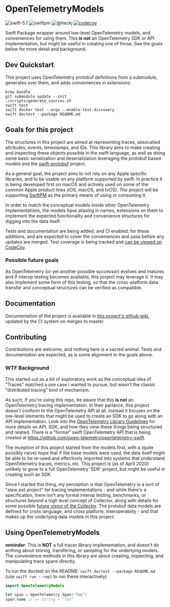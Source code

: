# OpenTelemetryModels

![swift-5.1](https://img.shields.io/badge/Swift-5.1-orange.svg "Swift 5.1")
![swiftpm](https://img.shields.io/badge/swiftpm-compatible-brightgreen.svg?style=flat "SwiftPM Compatible")
![@heckj](https://img.shields.io/badge/twitter-@heckj-blue.svg?style=flat "Twitter: @heckj")
[![codecov](https://codecov.io/gh/heckj/OpenTelemetryModels/branch/master/graph/badge.svg)](https://codecov.io/gh/heckj/OpenTelemetryModels)

Swift Package wrapper around low-level OpenTelemetry models, and conveniences for using them. This **is not** an OpenTelemetry SDK or API implementation, but might be useful in creating one of those. See the goals below for more detail and background.

## Dev Quickstart

This project uses OpenTelemetry protobuf definitions from a submodule, generates over them, and adds conveniences in extensions:

    brew bundle
    git submodule update --init
    ./scripts/generate_sources.sh
    swift test
    swift docker test --args --enable-test-discovery
    swift doctest --package README.md

## Goals for this project

The structures in this project are aimed at representing traces, assocaited attributes,
events, timestamps, and IDs. This library aims to make creating and inspecting these objects
possible in the swift language, as well as doing some basic serialization and deserialization
leveraging the protobuf based models and the
[swift-protobuf](https://github.com/apple/swift-protobuf) project.

As a general goal, the project aims to not rely on any Apple specific libraries, and to be usable
on any platform supported by swift. In practice it is being developed first on macOS and
actively used on some of the common Apple product lines (iOS, macOS, and tvOS). The
project will be supporting [SwiftPM](https://swift.org/package-manager/) as the primary
means of using or consuming it.

In order to match the conceptual models inside other OpenTelemetry
implementations, the models have aliasing in names, extensions on them to implement the
expected functionality and convenience structures for digging into the data itself.

Tests and documentation are being added, and CI enabled, for these additions, and are
expected to cover the conveniences and pass before any updates are merged. Test coverage
is being tracked and [can be viewed on CodeCov](https://codecov.io/gh/heckj/OpenTelemetryModels/).

### Possible future goals

As OpenTelemetry (or yet another possible successor) evolves and matures and if interop
testing becomes available, this project may leverage it. It may also implement some form of this
testing, so that the cross-platform data transfer and conceptual structures can be verified
as compatible.

## Documentation

Documentation of the project is available in [this project's github
wiki](https://github.com/heckj/OpenTelemetryModels/wiki), updated by the CI system
on merges to master.

## Contributing

Contributions are welcome, and nothing here is a sacred animal. Tests and documentation
are expected, as is some alignment to the goals above.

### WTF Background

This started out as a bit of exploratory work as the conceptual idea of "Traces" matched a use
case I wanted to pursue, but wasn't the classic "distributed tracing" kind of mechanism.

As such, if you're using this repo, be aware that this **is not** an OpenTelemetry tracing
implementation. In their parlance, this project doesn't conform to the OpenTelemetry API at all.
Instead it focuses on the low-level elements that might be used to create an SDK to go along
with an API implementation. Look into the [OpenTelemetry Library
Guidelines](https://github.com/open-telemetry/opentelemetry-specification/blob/master/specification/library-guidelines.md)
for more details on API, SDK, and how they view these things being structured and related.
There is a "formal" swift OpenTelemetry API that is being created at
<https://github.com/open-telemetry/opentelemetry-swift>.

The inception of this project started from the models first, with a (quite possibly naive) hope
that if the base models were used, the data itself might be able to be re-used and effectively
imported into systems that understand OpenTelemetry traces, metrics, etc. This project is
(as of April 2020) unlikely to grow to a full OpenTelemetry 'SDK' project, but might be useful in
creating such an SDK.

Since I started this thing, my perception is that OpenTelemetry is a sort of "stew pot project"
for tracing implementations - and while there's a specification, there isn't any formal interop
testing, benchmarks, or structures beyond a high level concept of Collector, along with details
for some possible [future vision of the
Collector](https://github.com/open-telemetry/opentelemetry-swift). The protobuf data models
are defined for cross language, and cross platform, interoperabiity - and that makes up the
underlying data models in this project.

## Using OpenTelemetryModels

**reminder**: This is **NOT** a full tracer library implementation, and doesn't do anthing
about storing, transfering, or sampling for the underlying models. The
convenience methods in this library are about creating, inspecting, and
manipulating trace spans directly.

To run the doctest on the README: `swift doctest --package README.md`
(use `swift run --repl` to run these interactively)


```swift doctest
import OpenTelemetryModels

let span = OpenTelemetry.Span("foo")
span.name // => String = "foo"
```


